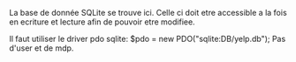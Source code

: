 La base de donnée SQLite se trouve ici. Celle ci doit etre accessible a la fois en ecriture et lecture afin de pouvoir etre modifiee.

Il faut utiliser le driver pdo sqlite:
    $pdo = new PDO("sqlite:DB/yelp.db");
    Pas d'user et de mdp.